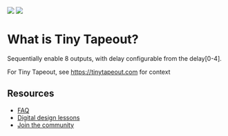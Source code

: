 ![](../../workflows/gds/badge.svg) ![](../../workflows/docs/badge.svg)

# What is Tiny Tapeout?

Sequentially enable 8 outputs, with delay configurable from the delay[0-4].

For Tiny Tapeout, see https://tinytapeout.com for context

## Resources

* [FAQ](https://tinytapeout.com/faq/)
* [Digital design lessons](https://tinytapeout.com/digital_design/)
* [Join the community](https://discord.gg/rPK2nSjxy8)
